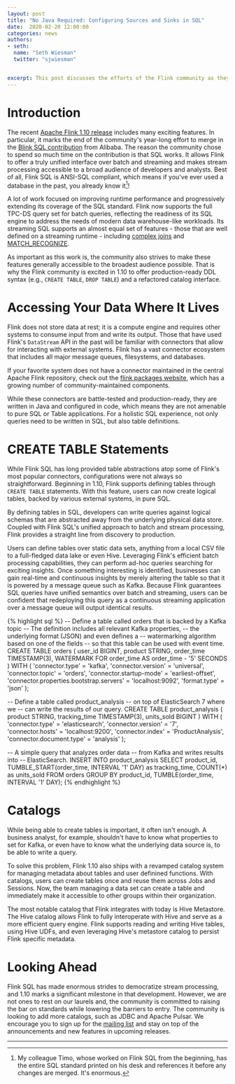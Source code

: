 ```yaml
---
layout: post
title: "No Java Required: Configuring Sources and Sinks in SQL"
date:  2020-02-20 12:00:00
categories: news
authors:
- seth:
  name: "Seth Wiesman"
  twitter: "sjwiesman"


excerpt: This post discusses the efforts of the Flink community as they relate to end to end applications with SQL in Apache Flink.
---
```


# Introduction

The recent [Apache Flink 1.10 release](https://flink.apache.org/news/2020/02/11/release-1.10.0.html) includes many exciting features.
In particular, it marks the end of the community's year-long effort to merge in the [Blink SQL contribution](https://flink.apache.org/news/2019/02/13/unified-batch-streaming-blink.html) from Alibaba.
The reason the community chose to spend so much time on the contribution is that SQL works.
It allows Flink to offer a truly unified interface over batch and streaming and makes stream processing accessible to a broad audience of developers and analysts.
Best of all, Flink SQL is ANSI-SQL compliant, which means if you've ever used a database in the past, you already know it[^1]!

A lot of work focused on improving runtime performance and progressively extending its coverage of the SQL standard.
Flink now supports the full TPC-DS query set for batch queries, reflecting the readiness of its SQL engine to address the needs of modern data warehouse-like workloads.
Its streaming SQL supports an almost equal set of features - those that are well defined on a streaming runtime - including [complex joins](https://ci.apache.org/projects/flink/flink-docs-release-1.10/dev/table/streaming/joins.html) and [MATCH_RECOGNIZE](https://ci.apache.org/projects/flink/flink-docs-stable/dev/table/streaming/match_recognize.html).

As important as this work is, the community also strives to make these features generally accessible to the broadest audience possible.
That is why the Flink community is excited in 1.10 to offer production-ready DDL syntax (e.g., `CREATE TABLE`, `DROP TABLE`) and a refactored catalog interface.

# Accessing Your Data Where It Lives

Flink does not store data at rest; it is a compute engine and requires other systems to consume input from and write its output.
Those that have used Flink's `DataStream` API in the past will be familiar with connectors that allow for interacting with external systems. 
Flink has a vast connector ecosystem that includes all major message queues, filesystems, and databases.

<div class="alert alert-info">
If your favorite system does not have a connector maintained in the central Apache Flink repository, check out the <a href="https://flink-packages.org">flink packages website</a>, which has a growing number of community-maintained components.
</div>

While these connectors are battle-tested and production-ready, they are written in Java and configured in code, which means they are not amenable to pure SQL or Table applications.
For a holistic SQL experience, not only queries need to be written in SQL, but also table definitions. 

# CREATE TABLE Statements

While Flink SQL has long provided table abstractions atop some of Flink's most popular connectors, configurations were not always so straightforward.
Beginning in 1.10, Flink supports defining tables through `CREATE TABLE` statements.
With this feature, users can now create logical tables, backed by various external systems, in pure SQL. 

By defining tables in SQL, developers can write queries against logical schemas that are abstracted away from the underlying physical data store. Coupled with Flink SQL's unified approach to batch and stream processing, Flink provides a straight line from discovery to production.

Users can define tables over static data sets, anything from a local CSV file to a full-fledged data lake or even Hive.
Leveraging Flink's efficient batch processing capabilities, they can perform ad-hoc queries searching for exciting insights.
Once something interesting is identified, businesses can gain real-time and continuous insights by merely altering the table so that it is powered by a message queue such as Kafka.
Because Flink guarantees SQL queries have unified semantics over batch and streaming, users can be confident that redeploying this query as a continuous streaming application over a message queue will output identical results.

{% highlight sql %}
-- Define a table called orders that is backed by a Kafka topic
-- The definition includes all relevant Kafka properties,
-- the underlying format (JSON) and even defines a
-- watermarking algorithm based on one of the fields
-- so that this table can be used with event time.
CREATE TABLE orders (
	user_id    BIGINT,
	product    STRING,
	order_time TIMESTAMP(3),
	WATERMARK FOR order_time AS order_time - '5' SECONDS
) WITH (
	'connector.type'    	 = 'kafka',
	'connector.version' 	 = 'universal',
	'connector.topic'   	 = 'orders',
	'connector.startup-mode' = 'earliest-offset',
	'connector.properties.bootstrap.servers' = 'localhost:9092',
	'format.type' = 'json' 
);

-- Define a table called product_analysis
-- on top of ElasticSearch 7 where we 
-- can write the results of our query. 
CREATE TABLE product_analysis (
	product 	STRING,
	tracking_time 	TIMESTAMP(3),
	units_sold 	BIGINT
) WITH (
	'connector.type'    = 'elasticsearch',
	'connector.version' = '7',
	'connector.hosts'   = 'localhost:9200',
	'connector.index'   = 'ProductAnalysis',
	'connector.document.type' = 'analysis' 
);

-- A simple query that analyzes order data
-- from Kafka and writes results into 
-- ElasticSearch. 
INSERT INTO product_analysis
SELECT
	product_id,
	TUMBLE_START(order_time, INTERVAL '1' DAY) as tracking_time,
	COUNT(*) as units_sold
FROM orders
GROUP BY
	product_id,
	TUMBLE(order_time, INTERVAL '1' DAY);
{% endhighlight %}

# Catalogs

While being able to create tables is important, it often isn't enough.
A business analyst, for example, shouldn't have to know what properties to set for Kafka, or even have to know what the underlying data source is, to be able to write a query.

To solve this problem, Flink 1.10 also ships with a revamped catalog system for managing metadata about tables and user definined functions.
With catalogs, users can create tables once and reuse them across Jobs and Sessions.
Now, the team managing a data set can create a table and immediately make it accessible to other groups within their organization.

The most notable catalog that Flink integrates with today is Hive Metastore.
The Hive catalog allows Flink to fully interoperate with Hive and serve as a more efficient query engine.
Flink supports reading and writing Hive tables, using Hive UDFs, and even leveraging Hive's metastore catalog to persist Flink specific metadata.

# Looking Ahead

Flink SQL has made enormous strides to democratize stream processing, and 1.10 marks a significant milestone in that development.
However, we are not ones to rest on our laurels and, the community is committed to raising the bar on standards while lowering the barriers to entry.
The community is looking to add more catalogs, such as JDBC and Apache Pulsar.
We encourage you to sign up for the [mailing list](https://flink.apache.org/community.html) and stay on top of the announcements and new features in upcoming releases.

---

[^1]: My colleague Timo, whose worked on Flink SQL from the beginning, has the entire SQL standard printed on his desk and references it before any changes are merged. It's enormous.
